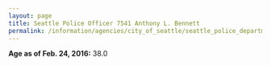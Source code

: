 ```yaml
---
layout: page
title: Seattle Police Officer 7541 Anthony L. Bennett
permalink: /information/agencies/city_of_seattle/seattle_police_department/copbook/7541/
---
```


**Age as of Feb. 24, 2016:** 38.0
